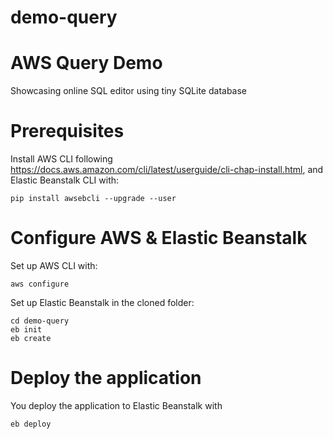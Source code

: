 # demo-query

# AWS Query Demo

Showcasing online SQL editor using tiny SQLite database

# Prerequisites

Install AWS CLI following https://docs.aws.amazon.com/cli/latest/userguide/cli-chap-install.html, and Elastic Beanstalk CLI with:

```
pip install awsebcli --upgrade --user
```

# Configure AWS & Elastic Beanstalk 

Set up AWS CLI with:

```
aws configure
```

Set up Elastic Beanstalk in the cloned folder:

```
cd demo-query
eb init
eb create
```

# Deploy the application

You deploy the application to Elastic Beanstalk with

```
eb deploy
```

